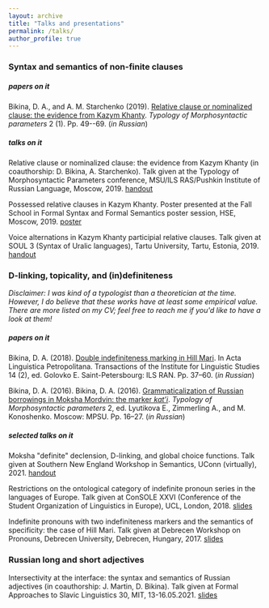 ```yaml
---
layout: archive
title: "Talks and presentations"
permalink: /talks/
author_profile: true
---
```


### Syntax and semantics of non-finite clauses
##### papers on it

Bikina, D. A., and A. M. Starchenko (2019). [Relative clause or nominalized clause: the evidence from Kazym Khanty](/files/BikinaStarchenko_2019_Khanty_RC.pdf). *Typology of Morphosyntactic parameters* 2 (1). Pp. 49--69. (*in Russian*) 

##### talks on it

Relative clause or nominalized clause: the evidence from Kazym Khanty (in coauthorship: D. Bikina, A. Starchenko). Talk given at the Typology of Morphosyntactic Parameters conference, MSU/ILS RAS/Pushkin Institute of Russian Language, Moscow, 2019. [handout](/files/ho_BikinaStarchenko_TMP2019.pdf)

Possessed relative clauses in Kazym Khanty. Poster presented at the Fall School in Formal Syntax and Formal Semantics poster session, HSE, Moscow, 2019. [poster](/files/poster_Bikina_FS2019.pdf)

Voice alternations in Kazym Khanty participial relative clauses. Talk given at SOUL 3 (Syntax of Uralic languages), Tartu University, Tartu, Estonia, 2019. [handout](/files/ho_Bikina_SOUL2019.pdf)

### D-linking, topicality, and (in)definiteness 
*Disclaimer: I was kind of a typologist than a theoretician at the time. However, I do believe that these works have at least some empirical value. There are more listed on my CV; feel free to reach me if you'd like to have a look at them!*
##### papers on it 

Bikina, D. A. (2018). [Double indefiniteness marking in Hill Mari](/files/Bikina2018_Acta.pdf). In Acta Linguistica Petropolitana. Transactions of the Institute for Linguistic Studies 14 (2), ed. Golovko E. Saint-Petersbourg: ILS RAN. Pp. 37–60. (*in Russian*)

Bikina, D. A. (2016). Bikina, D. A. (2016). [Grammaticalization of Russian borrowings in Moksha Mordvin: the marker *kat’i*](/files/Bikina2016_TMP.pdf). *Typology of Morphosyntactic parameters* 2, ed. Lyutikova E., Zimmerling A., and M. Konoshenko. Moscow: MPSU. Pp. 16–27. (*in Russian*)

##### selected talks on it

Moksha "definite" declension, D-linking, and global choice functions. Talk given at Southern New England Workshop in Semantics, UConn (virtually), 2021. [handout](https://snewsling.files.wordpress.com/2021/05/moksha_definite_declension-4.pdf)

Restrictions on the ontological category of indefinite pronoun series in the languages of Europe. Talk given at ConSOLE XXVI (Conference of the Student Organization of Linguistics in Europe), UCL, London, 2018. [slides](/files/Restrictions_on_the_Ontological_Category.pdf)

Indefinite pronouns with two indefiniteness markers and the semantics of specificity: the case of Hill Mari. Talk given at Debrecen Workshop on Pronouns, Debrecen University, Debrecen, Hungary, 2017. [slides](/files/Indefinite_Pronouns_with_Two_Indefiniten.pdf)







### Russian long and short adjectives

Intersectivity at the interface: the syntax and semantics of Russian adjectives (in coauthorship: J. Martin, D. Bikina). Talk given at Formal Approaches to Slavic Linguistics 30, MIT, 13-16.05.2021. [slides](/files/MartinBikina_2021_RussianAdjectives.pdf)



